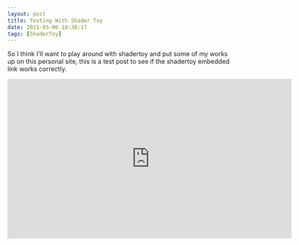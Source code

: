 ```yaml
---
layout: post
title: Testing With Shader Toy
date: 2021-03-06 18:38:17 
tags: [ShaderToy]
---
```


So I think I'll want to play around with shadertoy and put some of my works up on this personal site, this is a test post to see if the shadertoy embedded link works correctly.

<iframe width="640" height="360" frameborder="0" src="https://www.shadertoy.com/embed/WsSBzh?gui=true&t=10&paused=true&muted=false" allowfullscreen></iframe>
